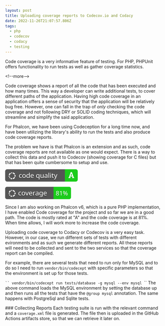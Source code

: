 ```yaml
---
layout: post
title: Uploading coverage reports to Codecov.io and Codacy
date: 2022-11-26T21:07:57.806Z
tags:
  - php
  - codecov
  - codacy
  - testing
---
```

C﻿ode coverage is a very informative feature of testing. For PHP, PHPUnit offers functionality to run tests as well as gather coverage statistics. 

<﻿!--more-->

C﻿ode coverage shows a report of all the code that has been executed and how many times. This way a developer can write additional tests, to cover different paths of the application. Having high code coverage in an application offers a sense of security that the application will be relatively bug free. However, one can fall in the trap of *only* checking the code coverage and not following DRY or SOLID coding techniques, which will streamline and simplify the said application.

F﻿or Phalcon, we have been using Codeception for a long time now, and have been utilizing the library's ability to run the tests and also produce code coverage reports.

The problem we have is that Phalcon is an extension and as such, code coverage reports are not available as one would expect. There is a way to collect this data and push it to Codecov (showing coverage for C files) but that has been quite cumbersome to setup and use.

![Codacy Code Quality](/assets/files/20221126-codacy-quality.svg)

![Codacy Code Coverage](/assets/files/20221126-codacy-coverage.svg)

S﻿ince I am also working on Phalcon v6, which is a pure PHP implementation, I have enabled Code coverage for the project and so far we are in a good path. The code is mostly rated at "A" and the code coverage is at 81%. When time allows, I will work more to increase the code coverage.

U﻿ploading code coverage to Codacy or Codecov is a very easy task. However, in our case, we run different sets of tests with different evironments and as such we generate different reports. All these reports will need to be collected and sent to the two services so that the coverage report can be compiled.

F﻿or example, there are several tests that need to run only for MySQL and to do so I need to run `vendor/bin/codecept` with specific parameters so that the environment is set up for those tests.

`﻿``
v﻿endor/bin/codecept run tests/database -g mysql --env mysql
`﻿``
T﻿he above command loads the MySQL environment by setting the database up and then runs all the tests that have the `@group mysql` annotation. The same happens with PostgreSql and Sqlite tests.

##﻿# Collecting Reports
E﻿ach testing suite is run with the relevant command and a `coverage.xml` file is generated. The file then is uploaded in the GitHub Actions artifacts store, so that we can retrieve it later on.